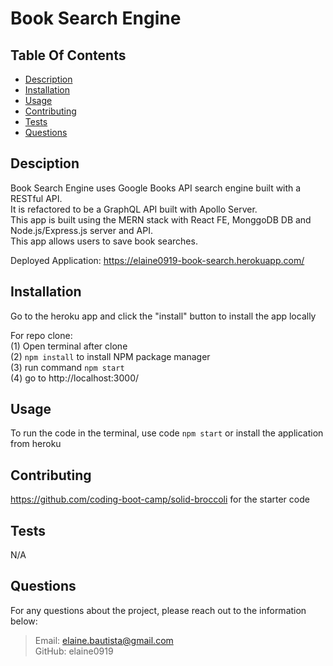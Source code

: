 # Book Search Engine

## Table Of Contents

  * [Description](#description)
  * [Installation](#installation)
  * [Usage](#usage)
  * [Contributing](#credits)
  * [Tests](#test)
  * [Questions](#questions)
   
  ## Desciption

  Book Search Engine uses Google Books API search engine built with a RESTful API. <br>
  It is refactored to be a GraphQL API built with Apollo Server. <br>
  This app is built using the MERN stack with React FE, MonggoDB DB and Node.js/Express.js server and API. <br>
  This app allows users to save book searches. <br>

  Deployed Application: https://elaine0919-book-search.herokuapp.com/

  ## Installation

  Go to the heroku app and click the "install" button to install the app locally <br>

  For repo clone: <br>
  (1) Open terminal after clone <br>
  (2) `npm install` to install NPM package manager <br>
  (3) run command `npm start` <br>
  (4) go to http://localhost:3000/ <br>

  ## Usage

  To run the code in the terminal, use code `npm start` or install the application from heroku

  ## Contributing

 https://github.com/coding-boot-camp/solid-broccoli for the starter code

  ## Tests

  N/A

  ## Questions

  For any questions about the project, please reach out to the information below:
  > Email: elaine.bautista@gmail.com <br>
  > GitHub: elaine0919